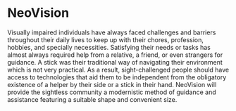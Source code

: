 # NeoVision
Visually impaired individuals have always faced challenges and barriers throughout their daily lives to keep up with their chores, profession, hobbies, and specially necessities. Satisfying their needs or tasks has almost always required help from a relative, a friend, or even strangers for guidance. A stick was their traditional way of navigating their environment which is not very practical. As a result, sight-challenged people should have access to technologies that aid them to be independent from the obligatory existence of a helper by their side or a stick in their hand.  NeoVision will provide the sightless community a modernistic method of guidance and assistance featuring a suitable shape and convenient size. 
